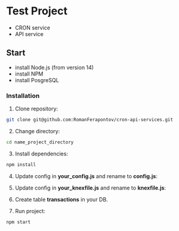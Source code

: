 # Test Project

- CRON service
- API service

## Start

- install Node.js (from version 14)
- install NPM
- install PosgreSQL

### Installation

1. Clone repository:

```bash
git clone git@github.com:RomanFerapontov/cron-api-services.git
```

2. Change directory:

```bash
cd name_project_directory
```

3. Install dependencies:

```bash
npm install
```

4. Update config in **your_config.js** and rename to **config.js**:

5. Update config in **your_knexfile.js** and rename to **knexfile.js**:

6. Create table **transactions** in your DB.

7. Run project:

```bash
npm start
```
